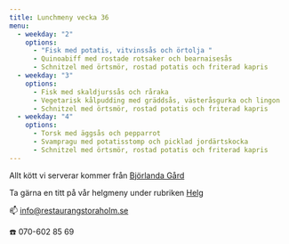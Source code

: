 ```yaml
---
title: Lunchmeny vecka 36
menu:
  - weekday: "2"
    options:
      - "Fisk med potatis, vitvinssås och örtolja "
      - Quinoabiff med rostade rotsaker och bearnaisesås
      - Schnitzel med örtsmör, rostad potatis och friterad kapris
  - weekday: "3"
    options:
      - Fisk med skaldjurssås och råraka
      - Vegetarisk kålpudding med gräddsås, västeråsgurka och lingon
      - Schnitzel med örtsmör, rostad potatis och friterad kapris
  - weekday: "4"
    options:
      - Torsk med äggsås och pepparrot
      - Svampragu med potatisstomp och picklad jordärtskocka
      - Schnitzel med örtsmör, rostad potatis och friterad kapris
---
```

Allt kött vi serverar kommer från [Björlanda Gård](https://www.bjorlandagard.se)

Ta gärna en titt på vår helgmeny under rubriken [Helg](https://www.restaurangstoraholm.se/helg/?i=2)

📫 info@restaurangstoraholm.se

☎️ 070-602 85 69